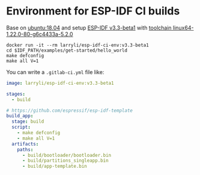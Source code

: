 # Environment for ESP-IDF CI builds

Base on [ubuntu:18.04](https://hub.docker.com/_/ubuntu)
and setup [ESP-IDF v3.3-beta1](https://github.com/espressif/esp-idf/blob/v3.3-beta1/docs/en/get-started/index.rst#get-esp-idf)
with [toolchain linux64-1.22.0-80-g6c4433a-5.2.0](https://github.com/espressif/esp-idf/blob/v3.3-beta1/docs/en/get-started/linux-setup.rst) 

```shell
docker run -it --rm larryli/esp-idf-ci-env:v3.3-beta1
cd $IDF_PATH/examples/get-started/hello_world
make defconfig
make all V=1
```

You can write a `.gitlab-ci.yml` file like:

```yaml
image: larryli/esp-idf-ci-env:v3.3-beta1

stages:
  - build

# https://github.com/espressif/esp-idf-template
build_app:
  stage: build
  script:
    - make defconfig
    - make all V=1
  artifacts:
    paths:
      - build/bootloader/bootloader.bin
      - build/partitions_singleapp.bin
      - build/app-template.bin
```
